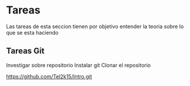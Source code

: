 # Tareas

Las tareas de esta seccion tienen por objetivo entender la teoria sobre lo que se esta haciendo



## Tareas Git

Investigar sobre repositorio
Instalar git
Clonar el repositorio

https://github.com/Tel2k15/Intro.git
